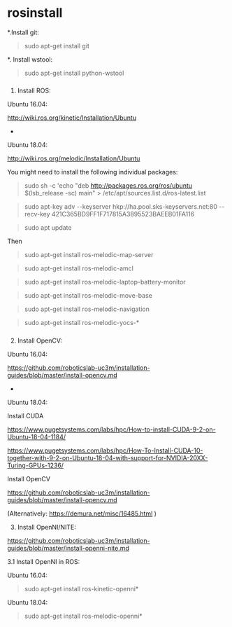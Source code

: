 # rosinstall

*.Install git:

> sudo apt-get install git

*. Install wstool:

> sudo apt-get install python-wstool

#####
#####

1. Install ROS:

Ubuntu 16.04:

http://wiki.ros.org/kinetic/Installation/Ubuntu

*

Ubuntu 18.04:

http://wiki.ros.org/melodic/Installation/Ubuntu

You might need to install the following individual packages:

> sudo sh -c 'echo "deb http://packages.ros.org/ros/ubuntu $(lsb_release -sc) main" > /etc/apt/sources.list.d/ros-latest.list

> sudo apt-key adv --keyserver hkp://ha.pool.sks-keyservers.net:80 --recv-key 421C365BD9FF1F717815A3895523BAEEB01FA116

> sudo apt update

Then

> sudo apt-get install ros-melodic-map-server

> sudo apt-get install ros-melodic-amcl

> sudo apt-get install ros-melodic-laptop-battery-monitor

> sudo apt-get install ros-melodic-move-base

> sudo apt-get install ros-melodic-navigation

> sudo apt-get install ros-melodic-yocs-*

#####
#####

2. Install OpenCV:

Ubuntu 16.04:

https://github.com/roboticslab-uc3m/installation-guides/blob/master/install-opencv.md

*

Ubuntu 18.04:

Install CUDA

https://www.pugetsystems.com/labs/hpc/How-to-install-CUDA-9-2-on-Ubuntu-18-04-1184/


https://www.pugetsystems.com/labs/hpc/How-To-Install-CUDA-10-together-with-9-2-on-Ubuntu-18-04-with-support-for-NVIDIA-20XX-Turing-GPUs-1236/


Install OpenCV

https://github.com/roboticslab-uc3m/installation-guides/blob/master/install-opencv.md

(Alternatively: https://demura.net/misc/16485.html )


3. Install OpenNI/NITE:

https://github.com/roboticslab-uc3m/installation-guides/blob/master/install-openni-nite.md


3.1 Install OpenNI in ROS:

Ubuntu 16.04:

> sudo apt-get install ros-kinetic-openni*


Ubuntu 18.04:

> sudo apt-get install ros-melodic-openni*

